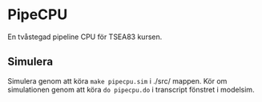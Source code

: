 # PipeCPU

En tvåstegad pipeline CPU för TSEA83 kursen.

## Simulera

Simulera genom att köra `make pipecpu.sim` i ./src/ mappen. Kör om simulationen genom att köra `do pipecpu.do` i transcript fönstret i modelsim.
